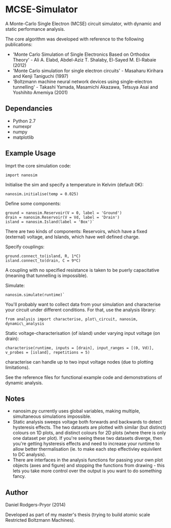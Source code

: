 MCSE-Simulator
==============

A Monte-Carlo Single Electron (MCSE) circuit simulator, with dynamic and static performance analysis.

The core algorithm was developed with reference to the following publications:
* 'Monte Carlo Simulation of Single Electronics Based on Orthodox Theory' - Ali A. Elabd, Abdel-Aziz T. Shalaby, El-Sayed M. El-Rabaie (2012)
* 'Monte Carlo simulation for single electron circuits' - Masaharu Kirihara and Kenji Taniguchi (1997)
* 'Boltzmann machine neural network devices using single-electron tunnelling' - Takashi Yamada, Masamichi Akazawa, Tetsuya Asai and Yoshihito Amemiya (2001)

Dependancies
------------
* Python 2.7
* numexpr
* numpy
* matplotlib



Example Usage
-------------

Imprt the core simulation code:

    import nanosim
  
Initialise the sim and specify a temperature in Kelvim (default 0K):

    nanosim.initialise(temp = 0.025)
  
Define some components:

    ground = nanosim.Reservoir(V = 0, label = 'Ground')
    drain = nanosim.Reservoir(V = Vd, label = 'Drain')
    island = nanosim.Island(label = 'Box')`
  
There are two kinds of components: Reservoirs, which have a fixed (external) voltage, and Islands, which have well defined charge.
  
Specify couplings:

    ground.connect_to(island, R, 1*C)
    island.connect_to(drain, C = 9*C)
  
A coupling with no specified resistance is taken to be puerly capacitative (meaning that tunnelling is impossible).
  
Simulate:

    nanosim.simulate(runtime)`

You'll probably want to collect data from your simulation and characterise your circuit under different conditions. For that, use the analysis library:

    from analysis import characterise, plot\_circuit, nanosim, dynamic\_analysis

Static voltage-characterisation (of island) under varying input voltage (on drain):

    characterise(runtime, inputs = [drain], input_ranges = [(0, Vd)], v_probes = [island], repetitions = 5)
  
characterise can handle up to two input voltage nodes (due to plotting limitations).


See the reference files for functional example code and demonstrations of dynamic analysis.

Notes
-------------
* nanosim.py currently uses global variables, making multiple, simultaneous simulations impossible.
* Static analysis sweeps voltage both forwards and backwards to detect hysteresis effects. The two datasets are plotted with similar (but distinct) colours on 1D plots, and distinct colours for 2D plots (where there is only one dataset per plot). If you're seeing these two datasets diverge, then you're getting hysteresis effects and need to increase your runtime to allow better thermalisation (ie. to make each step effectivley equivilent to DC analysis).
* There are interfaces in the analysis functions for passing your own plot objects (axes and figure) and stopping the functions from drawing - this lets you take more control over the output is you want to do something fancy.



Author
-------------
Daniel Rodgers-Pryor (2014)

Developed as part of my master's thesis (trying to build atomic scale Restricted Boltzmann Machines).

